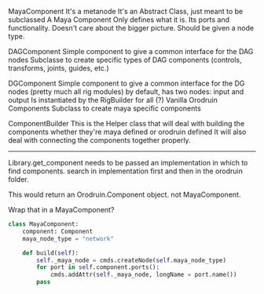 MayaComponent
It's a metanode
It's an Abstract Class, just meant to be subclassed
A Maya Component Only defines what it is. Its ports and functionality. Doesn't care about the bigger picture.
Should be given a node type.

DAGComponent
Simple component to give a common interface for the DAG nodes 
Subclasse to create specific types of DAG components (controls, transforms, joints, guides, etc.)

DGComponent
Simple component to give a common interface for the DG nodes (pretty much all rig modules)
by default, has two nodes: input and output
Is instantiated by the RigBuilder for all (?) Vanilla Orodruin Components
Subclass to create maya specific components

ComponentBuilder
This is the Helper class that will deal with building the components whether they're maya defined or orodruin defined
It will also deal with connecting the components together properly.




----
Library.get_component needs to be passed an implementation in which to find components. search in implementation first and then in the orodruin folder.

This would return an Orodruin.Component object. not MayaComponent.

Wrap that in a MayaComponent?
```python
class MayaComponent:
    component: Component
    maya_node_type = "network"

    def build(self):
        self._maya_node = cmds.createNode(self.maya_node_type)
        for port in self.component.ports():
            cmds.addAttr(self._maya_node, longName = port.name())
        pass
```